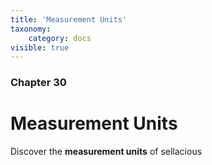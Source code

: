 ```yaml
---
title: 'Measurement Units'
taxonomy:
    category: docs
visible: true
---
```


### Chapter 30

# Measurement Units

Discover the **measurement units** of sellacious 
